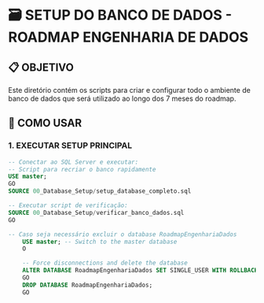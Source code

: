 # 🗃️ SETUP DO BANCO DE DADOS - ROADMAP ENGENHARIA DE DADOS

## 📋 OBJETIVO
Este diretório contém os scripts para criar e configurar todo o ambiente de banco de dados que será utilizado ao longo dos 7 meses do roadmap.

## 🚀 COMO USAR

### 1. EXECUTAR SETUP PRINCIPAL
```sql
-- Conectar ao SQL Server e executar:
-- Script para recriar o banco rapidamente
USE master;
GO
SOURCE 00_Database_Setup/setup_database_completo.sql

-- Executar script de verificação:
SOURCE 00_Database_Setup/verificar_banco_dados.sql
GO

-- Caso seja necessário excluir o database RoadmapEngenhariaDados
    USE master; -- Switch to the master database
    O

    -- Force disconnections and delete the database
    ALTER DATABASE RoadmapEngenhariaDados SET SINGLE_USER WITH ROLLBACK IMMEDIATE;
    GO
    DROP DATABASE RoadmapEngenhariaDados;
    GO